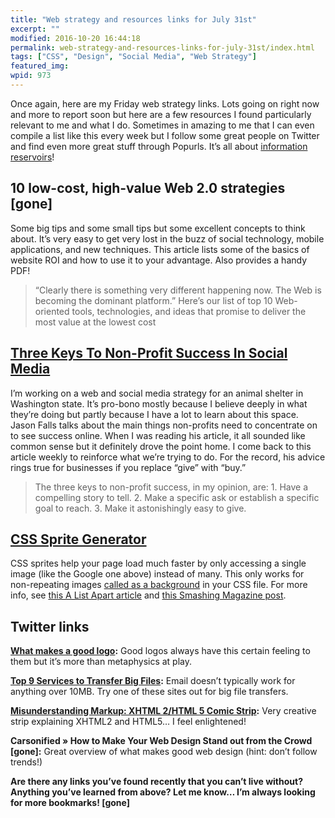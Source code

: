 ```yaml
---
title: "Web strategy and resources links for July 31st"
excerpt: ""
modified: 2016-10-20 16:44:18
permalink: web-strategy-and-resources-links-for-july-31st/index.html
tags: ["CSS", "Design", "Social Media", "Web Strategy"]
featured_img:
wpid: 973
---
```



Once again, here are my Friday web strategy links. Lots going on right now and more to report soon but here are a few resources I found particularly relevant to me and what I do. Sometimes in amazing to me that I can even compile a list like this every week but I follow some great people on Twitter and find even more great stuff through Popurls. It’s all about [information reservoirs](/information-reservoirs-or-how-i-keep-track-of-a-large-amount-of-incoming-information/)!

## 10 low-cost, high-value Web 2.0 strategies [gone]

Some big tips and some small tips but some excellent concepts to think about. It’s very easy to get very lost in the buzz of social technology, mobile applications, and new techniques. This article lists some of the basics of website ROI and how to use it to your advantage. Also provides a handy PDF!

> “Clearly there is something very different happening now. The Web is becoming the dominant platform.” Here’s our list of top 10 Web-oriented tools, technologies, and ideas that promise to deliver the most value at the lowest cost

## [Three Keys To Non-Profit Success In Social Media](https://socialmediaexplorer.com/social-media-marketing/three-keys-to-non-profit-success-in-social-media/)

I’m working on a web and social media strategy for an animal shelter in Washington state. It’s pro-bono mostly because I believe deeply in what they’re doing but partly because I have a lot to learn about this space. Jason Falls talks about the main things non-profits need to concentrate on to see success online. When I was reading his article, it all sounded like common sense but it definitely drove the point home. I come back to this article weekly to reinforce what we’re trying to do. For the record, his advice rings true for businesses if you replace “give” with “buy.”

> The three keys to non-profit success, in my opinion, are: 1. Have a compelling story to tell. 2. Make a specific ask or establish a specific goal to reach. 3. Make it astonishingly easy to give.

## [CSS Sprite Generator](https://spritegen.website-performance.org/)

CSS sprites help your page load much faster by only accessing a single image (like the Google one above) instead of many. This only works for non-repeating images [called as a background](https://developer.mozilla.org/en-US/docs/Web/CSS/background) in your CSS file. For more info, see [this A List Apart article](https://alistapart.com/article/sprites/) and [this Smashing Magazine post](https://www.smashingmagazine.com/2009/04/the-mystery-of-css-sprites-techniques-tools-and-tutorials/).

Twitter links
-------------

**[What makes a good logo](https://justcreative.com/2009/07/27/what-makes-a-good-logo/):** Good logos always have this certain feeling to them but it’s more than metaphysics at play.

**[Top 9 Services to Transfer Big Files](https://www.lifewire.com/top-services-to-send-big-files-1173976):** Email doesn’t typically work for anything over 10MB. Try one of these sites out for big file transfers.

**[Misunderstanding Markup: XHTML 2/HTML 5 Comic Strip](https://www.smashingmagazine.com/2009/07/misunderstanding-markup-xhtml-2-comic-strip/):** Very creative strip explaining XHTML2 and HTML5… I feel enlightened!

**Carsonified » How to Make Your Web Design Stand out from the Crowd [gone]:** Great overview of what makes good web design (hint: don’t follow trends!)

**Are there any links you’ve found recently that you can’t live without? Anything you’ve learned from above? Let me know… I’m always looking for more bookmarks! [gone]**
